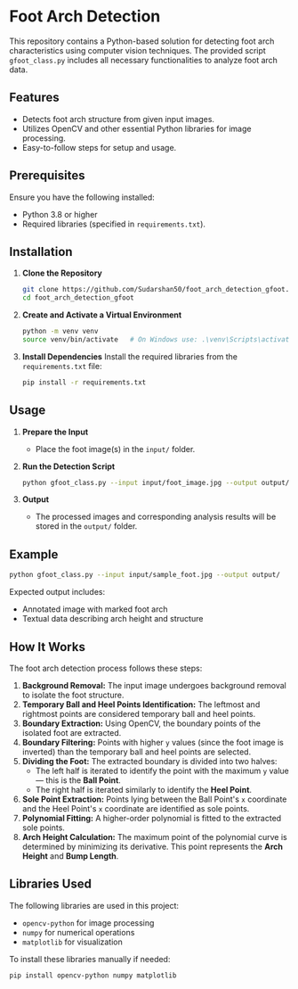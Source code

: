 # Foot Arch Detection

This repository contains a Python-based solution for detecting foot arch characteristics using computer vision techniques. The provided script `gfoot_class.py` includes all necessary functionalities to analyze foot arch data.

## Features
- Detects foot arch structure from given input images.
- Utilizes OpenCV and other essential Python libraries for image processing.
- Easy-to-follow steps for setup and usage.

## Prerequisites
Ensure you have the following installed:
- Python 3.8 or higher
- Required libraries (specified in `requirements.txt`).

## Installation
1. **Clone the Repository**
   ```bash
   git clone https://github.com/Sudarshan50/foot_arch_detection_gfoot.git
   cd foot_arch_detection_gfoot
   ```

2. **Create and Activate a Virtual Environment**
   ```bash
   python -m venv venv
   source venv/bin/activate   # On Windows use: .\venv\Scripts\activate
   ```

3. **Install Dependencies**
   Install the required libraries from the `requirements.txt` file:
   ```bash
   pip install -r requirements.txt
   ```

## Usage
1. **Prepare the Input**
   - Place the foot image(s) in the `input/` folder.

2. **Run the Detection Script**
   ```bash
   python gfoot_class.py --input input/foot_image.jpg --output output/
   ```

3. **Output**
   - The processed images and corresponding analysis results will be stored in the `output/` folder.

## Example
```bash
python gfoot_class.py --input input/sample_foot.jpg --output output/
```
Expected output includes:
- Annotated image with marked foot arch
- Textual data describing arch height and structure

## How It Works
The foot arch detection process follows these steps:
1. **Background Removal:** The input image undergoes background removal to isolate the foot structure.
2. **Temporary Ball and Heel Points Identification:** The leftmost and rightmost points are considered temporary ball and heel points.
3. **Boundary Extraction:** Using OpenCV, the boundary points of the isolated foot are extracted.
4. **Boundary Filtering:** Points with higher `y` values (since the foot image is inverted) than the temporary ball and heel points are selected.
5. **Dividing the Foot:** The extracted boundary is divided into two halves:
   - The left half is iterated to identify the point with the maximum `y` value — this is the **Ball Point**.
   - The right half is iterated similarly to identify the **Heel Point**.
6. **Sole Point Extraction:** Points lying between the Ball Point's `x` coordinate and the Heel Point's `x` coordinate are identified as sole points.
7. **Polynomial Fitting:** A higher-order polynomial is fitted to the extracted sole points.
8. **Arch Height Calculation:** The maximum point of the polynomial curve is determined by minimizing its derivative. This point represents the **Arch Height** and **Bump Length**.

## Libraries Used
The following libraries are used in this project:
- `opencv-python` for image processing
- `numpy` for numerical operations
- `matplotlib` for visualization

To install these libraries manually if needed:
```bash
pip install opencv-python numpy matplotlib
```


